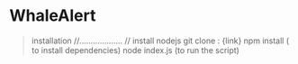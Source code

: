 # WhaleAlert
>installation //................... //
>install nodejs
>git clone : {link}
>npm install ( to install dependencies)
>node index.js (to run the script)
